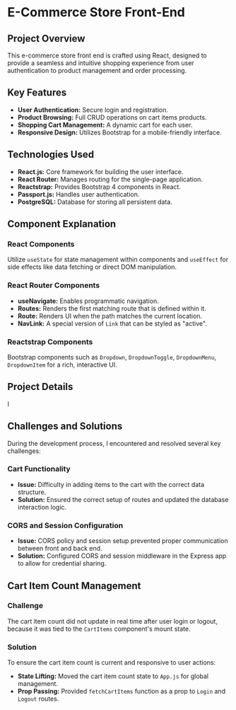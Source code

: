 # E-Commerce Store Front-End

## Project Overview

This e-commerce store front end is crafted using React, designed to provide a seamless and intuitive shopping experience from user authentication to product management and order processing.

## Key Features

- **User Authentication:** Secure login and registration.
- **Product Browsing:** Full CRUD operations on cart items  products.
- **Shopping Cart Management:** A dynamic cart for each user.
- **Responsive Design:** Utilizes Bootstrap for a mobile-friendly interface.

## Technologies Used

- **React.js:** Core framework for building the user interface.
- **React Router:** Manages routing for the single-page application.
- **Reactstrap:** Provides Bootstrap 4 components in React.
- **Passport.js:** Handles user authentication.
- **PostgreSQL:** Database for storing all persistent data.

## Component Explanation

### React Components

Utilize `useState` for state management within components and `useEffect` for side effects like data fetching or direct DOM manipulation.

### React Router Components

- **useNavigate:** Enables programmatic navigation.
- **Routes:** Renders the first matching route that is defined within it.
- **Route:** Renders UI when the path matches the current location.
- **NavLink:** A special version of `Link` that can be styled as "active".

### Reactstrap Components

Bootstrap components such as `Dropdown`, `DropdownToggle`, `DropdownMenu`, `DropdownItem` for a rich, interactive UI.

## Project Details
I 


## Challenges and Solutions

During the development process, I encountered and resolved several key challenges:

### Cart Functionality
- **Issue:** Difficulty in adding items to the cart with the correct data structure.
- **Solution:** Ensured the correct setup of routes and updated the database interaction logic.

### CORS and Session Configuration
- **Issue:** CORS policy and session setup prevented proper communication between front and back end.
- **Solution:** Configured CORS and session middleware in the Express app to allow for credential sharing.

## Cart Item Count Management

### Challenge
The cart item count did not update in real time after user login or logout, because it was tied to the `CartItems` component's mount state.

### Solution
To ensure the cart item count is current and responsive to user actions:

- **State Lifting:** Moved the cart item count state to `App.js` for global management.
- **Prop Passing:** Provided `fetchCartItems` function as a prop to `Login` and `Logout` routes. 
